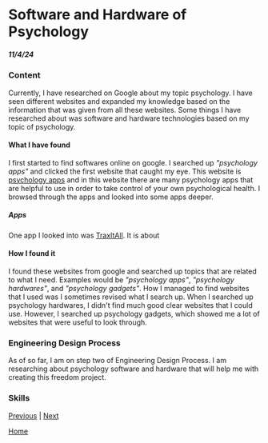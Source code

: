 # Software and Hardware of Psychology
##### 11/4/24
### Content
Currently, I have researched on Google about my topic psychology. I have seen different websites and expanded my knowledge based on the information that was given from all these websites. Some things I have researched about was software and hardware technologies based on my topic of psychology. 
#### What I have found
I first started to find softwares online on google. I searched up _"psychology apps"_ and clicked the first website that caught my eye. This website is [psychology apps](https://careersinpsychology.org/15-psychology-apps-you-should-be-using/) and in this website there are many psychology apps that are helpful to use in order to take control of your own psychological health. I browsed through the apps and looked into some apps deeper.  
##### Apps
One app I looked into was [TraxItAll](https://www.traxitall.com). It is about 
#### How I found it
I found these websites from google and searched up topics that are related to what I need. Examples would be _"psychology apps"_, _"psychology hardwares"_, and _"psychology gadgets"_. How I managed to find websites that I used was I sometimes revised what I search up. When I searched up psychology hardwares, I didn't find much good clear websites that I could use. However, I searched up psychology gadgets, which showed me a lot of websites that were useful to look through. 

### Engineering Design Process
As of so far, I am on step two of Engineering Design Process. I am researching about psychology software and hardware that will help me with creating this freedom project. 

### Skills
[Previous](entry01.md) | [Next](entry03.md)

[Home](../README.md)
